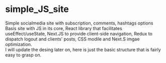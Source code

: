 # simple_JS_site
Simple socialmedia site with subscription, comments, hashtags options
Basis site with JS in its core, React library that facilitates useEffect/useState, Next.JS to provide client-side navigation, Redux to dispatch logout and clients' posts, CSS modile and Next.S imgae optimization.  
I will update the desing later on, here is just the basic structure that is fairly easy to grasp on.
